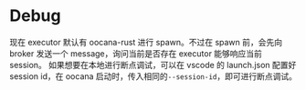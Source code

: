 # Debug

现在 executor 默认有 oocana-rust 进行 spawn。不过在 spawn 前，会先向 broker 发送一个 message，询问当前是否存在 executor 能够响应当前 session。
如果想要在本地进行断点调试，可以在 vscode 的 launch.json 配置好 session id，在 oocana 启动时，传入相同的`--session-id`，即可进行断点调试。